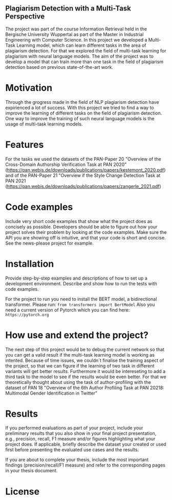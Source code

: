 ## Plagiarism Detection with a Multi-Task Perspective

The project was part of the course Information Retrieval held in the Bergische University Wuppertal as part of the Master in Industrial Engineering with Computer Science. 
In this project we developed a Multi-Task Learning model, which can learn different tasks in the area of plagiarism detection. For that we explored the field of multi-task learning for plagiarism with neural language models. The aim of the project was to develop a model that can train more than one task in the field of plagiarism detection based on previous state-of-the-art work.

# Motivation

Through the grogress made in the field of NLP plagiarism detection have expirienced a lot of success. With this project we tried to find a way to improve the learning of different tasks on the field of plagiarism detection. One way to improve the training of such neural language models is the usage of multi-task learning models.

# Features

For the tasks we used the datasets of the PAN-Paper 20 "Overview of the Cross-Domain Authorship Verification Task at PAN 2020" (https://pan.webis.de/downloads/publications/papers/kestemont_2020.pdf) and of the PAN-Paper 21 "Overview if the Style Change Detection Task at PAN 2021 (https://pan.webis.de/downloads/publications/papers/zangerle_2021.pdf) 


# Code examples

Include very short code examples that show what the project does as concisely as possible. Developers should be able to figure out how your project solves their problem by looking at the code examples. Make sure the API you are showing off is intuitive, and that your code is short and concise. See the news-please project for example.

# Installation

Provide step-by-step examples and descriptions of how to set up a development environment.
Describe and show how to run the tests with code examples.

For the project to run you need to install the BERT model, a bidirectional transformer. 
Please run: `from transformers import BertModel`
Also you need a current version of Pytorch which you can find here:
`https://pytorch.org`


# How use and extend the project? 

The next step of this project would be to debug the current network so that you can get a valid result if the multi-task learning model is working as intented. Because of time issues, we couldn´t finalise the training aspect of the project, so that we can figure if the learning of two task in different variants will get better results.
Furthermore it would be intereseting to add a third task to the model to see if the results would be even better. For that we theoretically thought about using the task of author-profiling with the dataset of PAN 18 "Overview of the 6th Author Profiling Task at PAN 20218: Multimodal Gender Identification in Twitter"

# Results





If you performed evaluations as part of your project, include your preliminary results that you also show in your final project presentation, e.g., precision, recall, F1 measure and/or figures highlighting what your project does. If applicable, briefly describe the dataset your created or used first before presenting the evaluated use cases and the results.

If you are about to complete your thesis, include the most important findings (precision/recall/F1 measure) and refer to the corresponding pages in your thesis document.

# License



